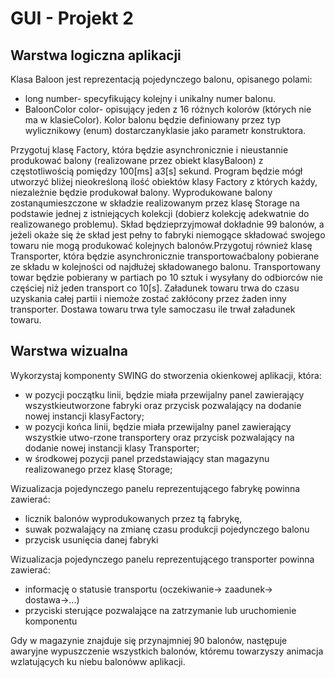 # GUI - Projekt 2

## Warstwa logiczna aplikacji

Klasa Baloon jest reprezentacją pojedynczego balonu, opisanego polami:
* long number- specyfikujący kolejny i unikalny numer balonu.
* BaloonColor color- opisujący jeden z 16 różnych kolorów (których nie ma w klasieColor). Kolor balonu będzie definiowany przez typ wylicznikowy (enum) dostarczanyklasie jako parametr konstruktora.

Przygotuj klasę Factory, która będzie asynchronicznie i nieustannie produkować balony (realizowane przez obiekt klasyBaloon) z częstotliwością pomiędzy 100[ms] a3[s] sekund. Program będzie mógł utworzyć bliżej nieokreśloną ilość obiektów klasy Factory z których każdy, niezależnie będzie produkował balony. Wyprodukowane balony zostanąumieszczone w składzie realizowanym przez klasę Storage na podstawie jednej z istniejących kolekcji (dobierz kolekcję adekwatnie do realizowanego problemu). Skład będzieprzyjmował dokładnie 99 balonów, a jeżeli okaże się że skład jest pełny to fabryki niemogące składować swojego towaru nie mogą produkować kolejnych balonów.Przygotuj również klasę Transporter, która będzie asynchronicznie transportowaćbalony pobierane ze składu w kolejności od najdłużej składowanego balonu. Transportowany towar będzie pobierany w partiach po 10 sztuk i wysyłany do odbiorców nie częściej niż jeden transport co 10[s]. Załadunek towaru trwa do czasu uzyskania całej partii i niemoże zostać zakłócony przez żaden inny transporter. Dostawa towaru trwa tyle samoczasu ile trwał załadunek towaru.

## Warstwa wizualna

Wykorzystaj komponenty SWING do stworzenia okienkowej aplikacji, która:
* w pozycji początku linii, będzie miała przewijalny panel zawierający wszystkieutworzone fabryki oraz przycisk pozwalający na dodanie nowej instancji klasyFactory;
* w pozycji końca linii, będzie miała przewijalny panel zawierający wszystkie utwo-rzone transportery oraz przycisk pozwalający na dodanie nowej instancji klasy Transporter;
* w środkowej pozycji panel przedstawiający stan magazynu realizowanego przez klasę Storage;

Wizualizacja pojedynczego panelu reprezentującego fabrykę powinna zawierać:
* licznik balonów wyprodukowanych przez tą fabrykę,
* suwak pozwalający na zmianę czasu produkcji pojedynczego balonu
* przycisk usunięcia danej fabryki

Wizualizacja pojedynczego panelu reprezentującego transporter powinna zawierać:
* informację o statusie transportu (oczekiwanie→ zaadunek→ dostawa→...)
* przyciski sterujące pozwalające na zatrzymanie lub uruchomienie komponentu

Gdy w magazynie znajduje się przynajmniej 90 balonów, następuje awaryjne wypuszczenie wszystkich balonów, któremu towarzyszy animacja wzlatujących ku niebu balonóww aplikacji.